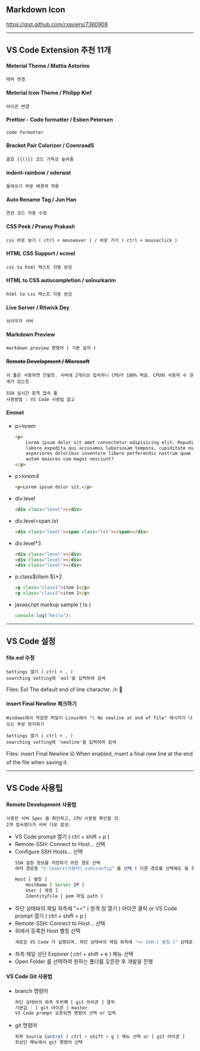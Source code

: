 ## Markdown Icon

https://gist.github.com/rxaviers/7360908

---

## VS Code Extension 추천 11개

#### Meterial Theme / Mattia Astorino

    테마 변경

#### Meterial Icon Theme / Philipp Kief

    아이콘 변경

#### Prettier - Code formatter / Esben Petersen

    code formatter

#### Bracket Pair Colorizer / CoenraadS

    괄호 [{()}] 코드 가독성 높여줌

#### indent-rainbow / oderwat

    들여쓰기 부분 배경색 적용

#### Auto Rename Tag / Jun Han

    연관 코드 자동 수정

#### CSS Peek / Pranay Prakash

    css 바로 보기 ( ctrl + mouseover ) / 바로 가기 ( ctrl + mouseclick )

#### HTML CSS Support / ecmel

    css to html 텍스트 자동 완성

#### HTML to CSS autocompletion / solnurkarim

    html to css 텍스트 자동 완성

#### Live Server / Ritwick Dey

    브라우저 서버

#### Markdown Preview

    markdown preview 명령어 ( 기본 설치 )

#### ~~Remote Development / Microsoft~~

`이 툴은 사용하면 안될듯. 서버에 2개이상 접속하니 CPU가 100% 찍음. CPU와 사용자 수 관계가 있는듯`

    SSH 실시간 원격 접속 툴
    사용방법 : VS Code 사용팁 참고

#### Emmet

-   p>lorem

    ```html
    <p>
    	Lorem ipsum dolor sit amet consectetur adipisicing elit. Repudiandae
    	labore expedita qui accusamus laboriosam tempora, cupiditate nulla
    	asperiores doloribus inventore libero perferendis nostrum quae officiis
    	autem maiores cum magni nesciunt?
    </p>
    ```

-   p>lorem4
    ```html
    <p>Lorem ipsum dolor sit.</p>
    ```
-   div.level
    ```html
    <div class="level"></div>
    ```
-   div.level>span.txt
    ```html
    <div class="level"><span class="txt"></span></div>
    ```
-   div.level\*3
    ```html
    <div class="level"></div>
    <div class="level"></div>
    <div class="level"></div>
    ```
-   p.class${item $}\*2
    ```html
    <p class="class1">item 1</p>
    <p class="class2">item 2</p>
    ```
-   javascript markup sample ( ts )
    ```ts
    console.log("hello");
    ```

---

## VS Code 설정

#### file.eol 수정

    Settings 열기 ( ctrl + , )
    searching setting에 'eol'을 입력하여 검색

Files: Eol
The default end of line character.
/n :arrow_down_small:

#### insert Final Newline 체크하기

    Windows에서 작업한 파일이 Linux에서 "\ No newline at end of file" 메시지가 나오는 부분 방지하기

    Settings 열기 ( ctrl + , )
    searching setting에 'newline'을 입력하여 검색

Files: insert Final Newline
:ballot_box_with_check: When enabled, insert a final new line at the end of the file when saving it.

---

## VS Code 사용팁

#### Remote Development 사용법

    사용전 서버 Spec 을 확인하고, CPU 사용량 확인할 것.
    2개 접속했다가 서버 다운 발생.

-   VS Code prompt 열기 ( ctrl + shift + p )
-   Remote-SSH: Connect to Host... 선택
-   Configure SSH Hosts... 선택
    ```ts
    SSH 설정 정보를 저장하기 위한 경로 선택
    여러 경로중 "C:\Users\사용자\.ssh\config" 를 선택 ( 다른 경로를 선택해도 될 듯 )
    ```
    ```ts
    Host [ 별칭 ]
        HostName [ Server IP ]
        User [ 계정 ]
        IdentityFile [ pem 파일 path ]
    ```
-   하단 상태바의 제일 좌측에 "><" ( 원격 창 열기 ) 아이콘 클릭 or VS Code prompt 열기 ( ctrl + shift + p )
-   Remote-SSH: Connect to Host... 선택
-   위에서 등록한 Host 별칭 선택
    ```ts
    새로운 VS Code 가 실행되며, 하단 상태바의 제일 좌측에 ">< SSH:[ 별칭 ]" 상태로 변경되는 것을 확인
    ```
-   좌측 제일 상단 Explorer ( ctrl + shift + e ) 메뉴 선택
-   Open Folder 를 선택하여 원하는 폴더를 오픈한 후 개발을 진행

#### VS Code Git 사용법

-   branch 명령어

    ```ts
    하단 상태바의 좌측 두번째 [ git 아이콘 ] 클릭
    기본값 : [ git 아이콘 ] master
    VS Code prompt 오픈되면 명령어 선택 or 입력
    ```

-   git 명령어

    ```ts
    좌측 Source Control ( ctrl + shift + g ) 메뉴 선택 or [ git 아이콘 ]
    좌상단 메뉴에서 git 명령어 선택
    ```
